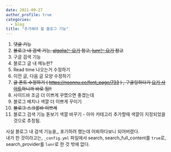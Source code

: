 ```yaml
---
date: 2021-09-27
author_profile: true
categories:
  - blog
title: "추가해야 할 블로그 기능"
---
```

1. ~~댓글 기능~~
2. ~~블로그 내 검색 기능, [algolia는 요기](https://xinfolab.github.io/blog/blog-maker-4/) 참고, [lunr는 요기](https://moon9342.github.io/jekyll-search) 참고~~
3. 구글 검색 기능
4. 블로그 글 내 메뉴판? 
5. Read time 나오는거 수정하기
6. 이전 글, 다음 글 모양 수정하기
7. ~~글 폰트 수정하기 ( https://noonnu.cc/font_page/733 ) , 구글링하다가 [요기 사이트](https://woongchoi84.github.io/2020/01/04/post-blog-%ED%8F%B0%ED%8A%B8%EB%B3%80%EA%B2%BD.html)하니까 바로 됨!!~~ 
8. 사이드바 조금 더 이쁘게 꾸몄으면 좋겠는데
9. 블로그 배치나 색깔 더 이쁘게 꾸미기
10. ~~블로그 스크롤바 이쁘게~~
11. 블로그 검색 기능 돋보기 색깔 바꾸기 - 아마 카테고리 추가할때 색깔이 지정되었을 것으로 추정됨.

사실 블로그 내 검색 기능을,, 포기하려 했는데 어찌하다보니 되어버렸다.  
내가 한 것이라고는, `_config.yml` 파일에서 search, search_full_content를 `true`로,  search_provider를 `lunr`로 한 것 밖에 없다.
